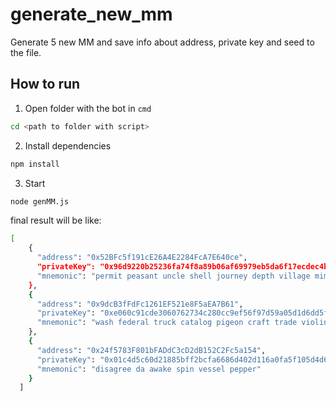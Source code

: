 # generate_new_mm

Generate 5 new MM and save info about address, private key and seed to the file.

## How to run

1) Open folder with the bot in `cmd`
```bash
cd <path to folder with script>
```
2) Install dependencies
```bash
npm install
```
3) Start
```bash
node genMM.js
```

final result will be like:
```bash
[
    {
      "address": "0x52BFc5f191cE26A4E2284FcA7E640ce",
      "privateKey": "0x96d9220b25236fa74f8a89b06af69979eb5da6f17ecdec4b87522f",
      "mnemonic": "permit peasant uncle shell journey depth village mimic cube"
    },
    {
      "address": "0x9dcB3fFdFc1261EF521e8F5aEA7B61",
      "privateKey": "0xe060c91cde3060762734c280cc9ef56f97d59a05d1d6dd5f7",
      "mnemonic": "wash federal truck catalog pigeon craft trade violin outer"
    },
    {
      "address": "0x24f5783F801bFADdC3cD2dB152C2Fc5a154",
      "privateKey": "0x01c4d5c60d21885bff2bcfa6686d402d116a0fa5f105d4d697cf7b8c",
      "mnemonic": "disagree da awake spin vessel pepper"
    }
  ]
```


